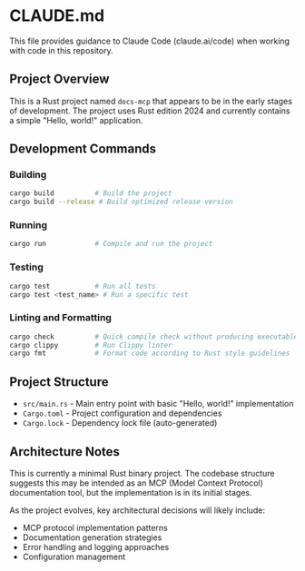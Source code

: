 # CLAUDE.md

This file provides guidance to Claude Code (claude.ai/code) when working with code in this repository.

## Project Overview

This is a Rust project named `docs-mcp` that appears to be in the early stages of development. The project uses Rust edition 2024 and currently contains a simple "Hello, world!" application.

## Development Commands

### Building
```bash
cargo build          # Build the project
cargo build --release # Build optimized release version
```

### Running
```bash
cargo run            # Compile and run the project
```

### Testing
```bash
cargo test           # Run all tests
cargo test <test_name> # Run a specific test
```

### Linting and Formatting
```bash
cargo check          # Quick compile check without producing executable
cargo clippy         # Run Clippy linter
cargo fmt            # Format code according to Rust style guidelines
```

## Project Structure

- `src/main.rs` - Main entry point with basic "Hello, world!" implementation
- `Cargo.toml` - Project configuration and dependencies
- `Cargo.lock` - Dependency lock file (auto-generated)

## Architecture Notes

This is currently a minimal Rust binary project. The codebase structure suggests this may be intended as an MCP (Model Context Protocol) documentation tool, but the implementation is in its initial stages.

As the project evolves, key architectural decisions will likely include:
- MCP protocol implementation patterns
- Documentation generation strategies  
- Error handling and logging approaches
- Configuration management